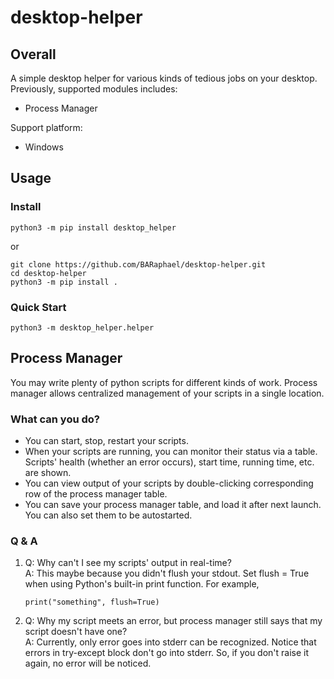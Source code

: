 # desktop-helper
## Overall
A simple desktop helper for various kinds of tedious jobs on your desktop. Previously, supported modules includes:
- Process Manager

Support platform:
- Windows
## Usage
### Install
```
python3 -m pip install desktop_helper
```
or
```
git clone https://github.com/BARaphael/desktop-helper.git
cd desktop-helper
python3 -m pip install .
```
### Quick Start
```
python3 -m desktop_helper.helper
```
## Process Manager
You may write plenty of python scripts for different kinds of work. Process manager allows centralized management of your scripts in a single location.    
### What can you do?
- You can start, stop, restart your scripts. 
- When your scripts are running, you can monitor their status via a table. Scripts' health (whether an error occurs), start time, running time, etc. are shown.
- You can view output of your scripts by double-clicking corresponding row of the process manager table.
- You can save your process manager table, and load it after next launch. You can also set them to be autostarted.
### Q & A
1.  Q: Why can't I see my scripts' output in real-time?  
    A: This maybe because you didn't flush your stdout. Set flush = True when using Python's built-in print function. For example, 
    ```
    print("something", flush=True)
    ```
2.  Q: Why my script meets an error, but process manager still says that my script doesn't have one?  
    A: Currently, only error goes into stderr can be recognized. Notice that errors in try-except block don't go into stderr. So, if you don't raise it again, no error will be noticed.